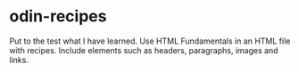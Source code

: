 # odin-recipes
Put to the test what I have learned. Use HTML Fundamentals in an HTML file with recipes. Include elements such as headers, paragraphs, images and links.